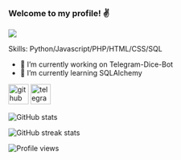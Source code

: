 ### Welcome to my profile! ✌️
![](https://i.imgur.com/2LykBPC.png)


Skills: Python/Javascript/PHP/HTML/CSS/SQL

- 🔭 I’m currently working on Telegram-Dice-Bot 
- 🌱 I’m currently learning SQLAlchemy 


[<img src='https://upload.wikimedia.org/wikipedia/commons/thumb/9/91/Octicons-mark-github.svg/2048px-Octicons-mark-github.svg.png' alt='github' height='40'>](https://github.com/marple-git)  [<img src='https://upload.wikimedia.org/wikipedia/commons/thumb/8/82/Telegram_logo.svg/1024px-Telegram_logo.svg.png' alt='telegram' height='40'>](https://t.me/marple_tech)  

![GitHub stats](https://github-readme-stats.vercel.app/api?username=marple-git&show_icons=true&count_private=true)  

![GitHub streak stats](https://github-readme-streak-stats.herokuapp.com/?user=marple-git)  

![Profile views](https://gpvc.arturio.dev/marple-git)  
